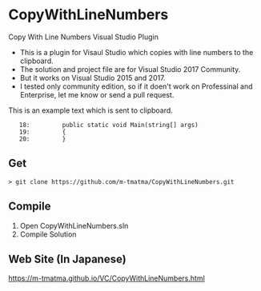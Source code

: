 # CopyWithLineNumbers
Copy With Line Numbers Visual Studio Plugin

* This is a plugin for Visaul Studio which copies with line numbers to the clipboard.
* The solution and project file are for Visual Studio 2017 Community.
* But it works on Visual Studio 2015 and 2017.
* I tested only community edition, so if it doen't work on Professinal and Enterprise, let me know or send a pull request.

This is an example text which is sent to clipboard.

	   18:         public static void Main(string[] args)
	   19:         {
	   20:         }

## Get

	> git clone https://github.com/m-tmatma/CopyWithLineNumbers.git

## Compile

1. Open CopyWithLineNumbers.sln
2. Compile Solution

## Web Site (In Japanese)

https://m-tmatma.github.io/VC/CopyWithLineNumbers.html

